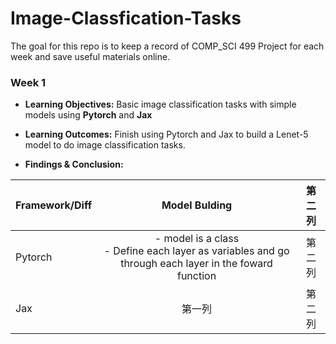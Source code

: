 # Image-Classfication-Tasks

The goal for this repo is to keep a record of COMP_SCI 499 Project for each week and save useful materials online.


### **Week 1**
- **Learning Objectives:** Basic image classification tasks with simple models using **Pytorch** and **Jax**
- **Learning Outcomes:** Finish using Pytorch and Jax to build a Lenet-5 model to do image classification tasks.

- **Findings & Conclusion:**

| Framework/Diff     | Model Bulding     | 第二列     |
| ---------- | :-----------:  | :-----------: |
| Pytorch    | - model is a class <br> - Define each layer as variables and go through each layer in the foward function    | 第二列     |
| Jax    | 第一列     | 第二列     |
